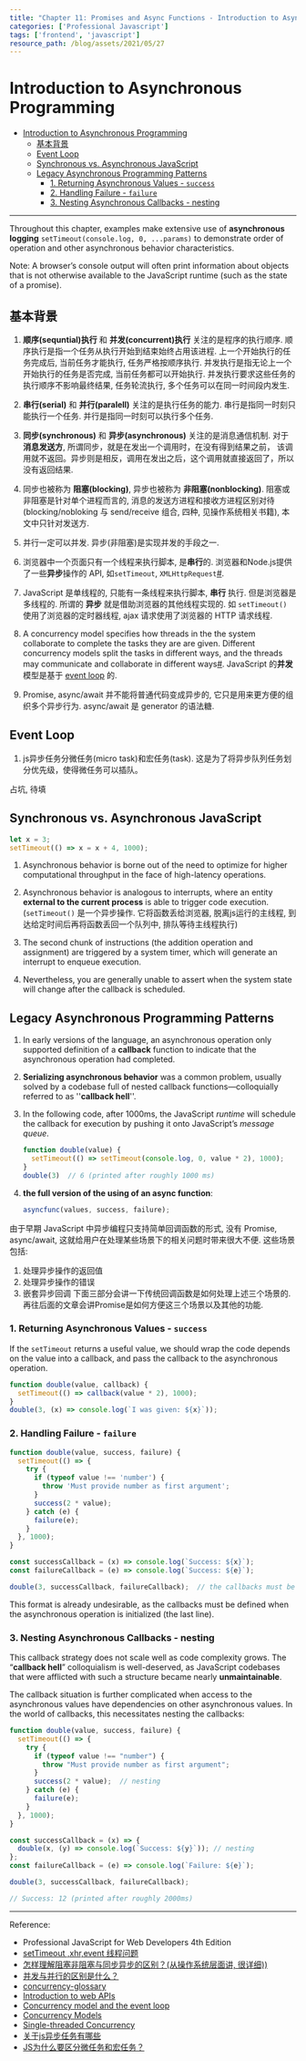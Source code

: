 ```yaml
---
title: "Chapter 11: Promises and Async Functions - Introduction to Asynchronous Programming" 
categories: ['Professional Javascript']
tags: ['frontend', 'javascript']
resource_path: /blog/assets/2021/05/27
---
```


# Introduction to Asynchronous Programming

- [Introduction to Asynchronous Programming](#introduction-to-asynchronous-programming)
  - [基本背景](#基本背景)
  - [Event Loop](#event-loop)
  - [Synchronous vs. Asynchronous JavaScript](#synchronous-vs-asynchronous-javascript)
  - [Legacy Asynchronous Programming Patterns](#legacy-asynchronous-programming-patterns)
    - [1. Returning Asynchronous Values - `success`](#1-returning-asynchronous-values---success)
    - [2. Handling Failure - `failure`](#2-handling-failure---failure)
    - [3. Nesting Asynchronous Callbacks - nesting](#3-nesting-asynchronous-callbacks---nesting)

---


Throughout this chapter, examples make extensive use of **asynchronous logging** `setTimeout(console.log, 0, ...params)` to demonstrate order of operation and other asynchronous behavior characteristics.

Note: A browser’s console output will often print information about objects that is not otherwise available to the JavaScript runtime (such as the state of a promise).

## 基本背景

1. **顺序(sequntial)执行** 和 **并发(concurrent)执行** 关注的是程序的执行顺序. 顺序执行是指一个任务从执行开始到结束始终占用该进程. 上一个开始执行的任务完成后, 当前任务才能执行, 任务严格按顺序执行. 并发执行是指无论上一个开始执行的任务是否完成, 当前任务都可以开始执行. 并发执行要求这些任务的执行顺序不影响最终结果, 任务轮流执行, 多个任务可以在同一时间段内发生.

2. **串行(serial)** 和 **并行(paralell)** 关注的是执行任务的能力. 串行是指同一时刻只能执行一个任务. 并行是指同一时刻可以执行多个任务.

3. **同步(synchronous)** 和 **异步(asynchronous)** 关注的是消息通信机制. 对于**消息发送方**, 所谓同步，就是在发出一个调用时，在没有得到结果之前， 该调用就不返回。异步则是相反，调用在发出之后，这个调用就直接返回了，所以没有返回结果.

4. 同步也被称为 **阻塞(blocking)**, 异步也被称为 **非阻塞(nonblocking)**. 阻塞或非阻塞是针对单个进程而言的, 消息的发送方进程和接收方进程区别对待(blocking/nobloking  与 send/receive 组合, 四种, 见操作系统相关书籍), 本文中只针对发送方.

5. 并行一定可以并发. 异步(非阻塞)是实现并发的手段之一.

6. 浏览器中一个页面只有一个线程来执行脚本, 是**串行**的. 浏览器和Node.js提供了一些**异步**操作的 API, 如`setTimeout`, `XMLHttpRequest`[#](https://www.zhihu.com/question/408642963/answer/1356774295).

7. JavaScript 是单线程的, 只能有一条线程来执行脚本, **串行** 执行. 但是浏览器是多线程的. 所谓的 **异步** 就是借助浏览器的其他线程实现的. 如 `setTimeout()` 使用了浏览器的定时器线程, ajax 请求使用了浏览器的 HTTP 请求线程.

8. A concurrency model specifies how threads in the the system collaborate to complete the tasks they are are given. Different concurrency models split the tasks in different ways, and the threads may communicate and collaborate in different ways[#](http://tutorials.jenkov.com/java-concurrency/concurrency-models.html#reactive-event-driven-systems). JavaScript 的**并发**模型是基于 [event loop](https://developer.mozilla.org/en-US/docs/Web/JavaScript/EventLoop) 的.

9. Promise, async/await 并不能将普通代码变成异步的, 它只是用来更方便的组织多个异步行为. async/await 是 generator 的语法糖.

<!-- 异步是实现并发的手段之一. 同步 (非阻塞) 同样可以实现并发, 参考 Java Netty -->
## Event Loop

1. js异步任务分微任务(micro task)和宏任务(task). 这是为了将异步队列任务划分优先级，使得微任务可以插队。 

占坑, 待填

## Synchronous vs. Asynchronous JavaScript

```js
let x = 3;
setTimeout(() => x = x + 4, 1000);
```

1. Asynchronous behavior is borne out of the need to optimize for higher computational throughput in the face of high-latency
operations. 
   
2. Asynchronous behavior is analogous to interrupts, where an entity **external to the current process** is able to trigger code execution. (`setTimeout()` 是一个异步操作. 它将函数丢给浏览器, 脱离js运行的主线程, 到达给定时间后再将函数丢回一个队列中, 排队等待主线程执行)

3. The second chunk of instructions (the addition operation and assignment) are triggered by a system timer, which will generate an interrupt to enqueue execution. 

4. Nevertheless, you are generally unable to assert when the system state will change after the callback is scheduled.

## Legacy Asynchronous Programming Patterns

1. In early versions of the language, an asynchronous operation only supported definition of a **callback** function to indicate that the asynchronous operation had completed. 

2. **Serializing asynchronous behavior** was a common problem, usually solved by a codebase full of nested callback functions—colloquially referred to as ''**callback hell**''.

3. In the following code, after 1000ms, the JavaScript *runtime* will schedule the callback for execution by pushing it onto JavaScript’s *message queue*.
    ```js
    function double(value) {
      setTimeout(() => setTimeout(console.log, 0, value * 2), 1000);
    }
    double(3)  // 6 (printed after roughly 1000 ms)
    ```

4. **the full version of the using of an async function**:
    ```js
    asyncfunc(values, success, failure);
    ```

由于早期 JavaScript 中异步编程只支持简单回调函数的形式, 没有 Promise, async/await, 这就给用户在处理某些场景下的相关问题时带来很大不便. 这些场景包括:
1. 处理异步操作的返回值
2. 处理异步操作的错误
3. 嵌套异步回调
下面三部分会讲一下传统回调函数是如何处理上述三个场景的. 再往后面的文章会讲Promise是如何方便这三个场景以及其他的功能.

### 1. Returning Asynchronous Values - `success`

If the `setTimeout` returns a useful value, we should wrap the code depends on the value into a callback, and pass the callback to the asynchronous operation.
    
```js
function double(value, callback) { 
  setTimeout(() => callback(value * 2), 1000);
}
double(3, (x) => console.log(`I was given: ${x}`));
```

### 2. Handling Failure - `failure`

```js
function double(value, success, failure) { 
  setTimeout(() => { 
    try {
      if (typeof value !== 'number') {
        throw 'Must provide number as first argument';
      }
      success(2 * value);
    } catch (e) {
      failure(e);
    }
  }, 1000);
}

const successCallback = (x) => console.log(`Success: ${x}`);
const failureCallback = (e) => console.log(`Success: ${e}`);

double(3, successCallback, failureCallback);  // the callbacks must be defined before there.
```

This format is already undesirable, as the callbacks must be defined when the asynchronous operation is initialized (the last line).

### 3. Nesting Asynchronous Callbacks - nesting

This callback strategy does not scale well as code complexity grows. The “**callback hell**” colloquialism is well-deserved, as JavaScript codebases that were afflicted with
such a structure became nearly **unmaintainable**.

The callback situation is further complicated when access to the asynchronous values have dependencies on other asynchronous values. In the world of callbacks, this necessitates nesting the callbacks: 

```js
function double(value, success, failure) {
  setTimeout(() => {
    try {
      if (typeof value !== "number") {
        throw "Must provide number as first argument";
      }
      success(2 * value);  // nesting
    } catch (e) {
      failure(e);
    }
  }, 1000);
}

const successCallback = (x) => {
  double(x, (y) => console.log(`Success: ${y}`)); // nesting
};
const failureCallback = (e) => console.log(`Failure: ${e}`);

double(3, successCallback, failureCallback);

// Success: 12 (printed after roughly 2000ms)
```
---

Reference:

- Professional JavaScript for Web Developers 4th Edition
- [setTimeout ,xhr,event 线程问题](https://blog.csdn.net/iteye_4865/article/details/81717864)
- [怎样理解阻塞非阻塞与同步异步的区别？(从操作系统层面讲, 很详细))](https://www.zhihu.com/question/19732473/answer/241673170)
- [并发与并行的区别是什么？](https://www.zhihu.com/question/33515481/answer/452128444)
- [concurrency-glossary](https://slikts.github.io/concurrency-glossary/)
- [Introduction to web APIs](https://developer.mozilla.org/en-US/docs/Learn/JavaScript/Client-side_web_APIs/Introduction)
- [Concurrency model and the event loop](https://developer.mozilla.org/en-US/docs/Web/JavaScript/EventLoop)
- [Concurrency Models](http://tutorials.jenkov.com/java-concurrency/concurrency-models.html#reactive-event-driven-systems)
- [Single-threaded Concurrency](http://tutorials.jenkov.com/java-concurrency/single-threaded-concurrency.html)
- [关于js异步任务有哪些](https://www.zhihu.com/question/408642963/answer/1356774295)
- [JS为什么要区分微任务和宏任务？](https://www.zhihu.com/question/316514618)